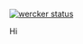 [![wercker status](https://app.wercker.com/status/73b8c406ea31d8517b3e2719bdebee7d/m/master "wercker status")](https://app.wercker.com/project/byKey/73b8c406ea31d8517b3e2719bdebee7d)

Hi
